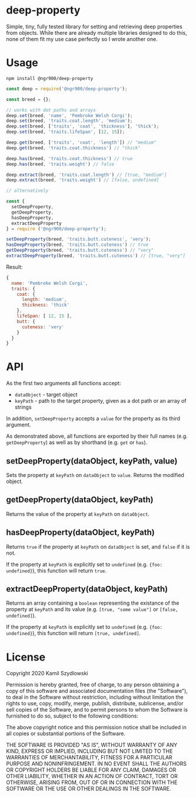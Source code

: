 # deep-property

Simple, tiny, fully tested library for setting and retrieving deep properties from objects. While there are already multiple libraries designed to do this, none of them fit my use case perfectly so I wrote another one.

# Usage

```
npm install @ngr900/deep-property
```

```javascript
const deep = require('@ngr900/deep-property');

const breed = {};

// works with dot paths and arrays
deep.set(breed, 'name', 'Pembroke Welsh Corgi');
deep.set(breed, 'traits.coat.length', 'medium');
deep.set(breed, ['traits', 'coat', 'thickness'], 'thick');
deep.set(breed, 'traits.lifeSpan', [12, 15]);

deep.get(breed, ['traits', 'coat', 'length']) // "medium"
deep.get(breed, 'traits.coat.thickness') // "thick"

deep.has(breed, 'traits.coat.thickness') // true
deep.has(breed, 'traits.weight') // false

deep.extract(breed, 'traits.coat.length') // [true, "medium"]
deep.extract(breed, 'traits.weight') // [false, undefined]

// alternatively

const {
  setDeepProperty,
  getDeepProperty,
  hasDeepProperty,
  extractDeepProperty
} = require ('@ngr900/deep-property');

setDeepProperty(breed, 'traits.butt.cuteness', 'very');
hasDeepProperty(breed, 'traits.butt.cuteness') // true
getDeepProperty(breed, 'traits.butt.cuteness') // "very"
extractDeepProperty(breed, 'traits.butt.cuteness') // [true, "very"]
```
Result:
```javascript
{
  name: 'Pembroke Welsh Corgi',
  traits: {
    coat: {
      length: 'medium',
      thickness: 'thick'
    },
    lifeSpan: [ 12, 15 ],
    butt: {
      cuteness: 'very'
    }
  }
}
```

# API

As the first two arguments all functions accept:
- `dataObject` - target object
- `keyPath` - path to the target property, given as a dot path or an array of strings

In addition, `setDeepProperty` accepts a `value` for the property as its third argument.

As demonstrated above, all functions are exported by their full names (e.g. `getDeepProperty`) as well as by shorthand (e.g. `get` or `has`).

## setDeepProperty(dataObject, keyPath, value)

Sets the property at `keyPath` on `dataObject` to `value`. Returns the modified object.

## getDeepProperty(dataObject, keyPath)

Returns the value of the property at `keyPath` on `dataObject`.

## hasDeepProperty(dataObject, keyPath)

Returns `true` if the property at `keyPath` on `dataObject` is set, and `false` if it is not. 

If the property at `keyPath` is explicitly set to `undefined` (e.g. `{foo: undefined}`), this function will return `true`.

## extractDeepProperty(dataObject, keyPath)

Returns an array containing a `boolean` representing the existance of the property at `keyPath` and its value (e.g. `[true, "some value"]` or `[false, undefined]`).

If the property at `keyPath` is explicitly set to `undefined` (e.g. `{foo: undefined}`), this function will return `[true, undefined]`.

# License

Copyright 2020 Kamil Szydlowski

Permission is hereby granted, free of charge, to any person obtaining a copy of this software and associated documentation files (the "Software"), to deal in the Software without restriction, including without limitation the rights to use, copy, modify, merge, publish, distribute, sublicense, and/or sell copies of the Software, and to permit persons to whom the Software is furnished to do so, subject to the following conditions:

The above copyright notice and this permission notice shall be included in all copies or substantial portions of the Software.

THE SOFTWARE IS PROVIDED "AS IS", WITHOUT WARRANTY OF ANY KIND, EXPRESS OR IMPLIED, INCLUDING BUT NOT LIMITED TO THE WARRANTIES OF MERCHANTABILITY, FITNESS FOR A PARTICULAR PURPOSE AND NONINFRINGEMENT. IN NO EVENT SHALL THE AUTHORS OR COPYRIGHT HOLDERS BE LIABLE FOR ANY CLAIM, DAMAGES OR OTHER LIABILITY, WHETHER IN AN ACTION OF CONTRACT, TORT OR OTHERWISE, ARISING FROM, OUT OF OR IN CONNECTION WITH THE SOFTWARE OR THE USE OR OTHER DEALINGS IN THE SOFTWARE.